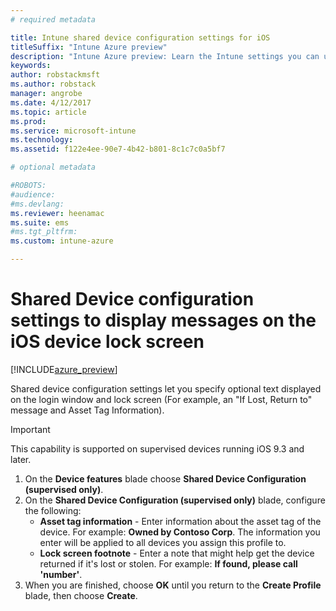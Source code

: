 ```yaml
---
# required metadata

title: Intune shared device configuration settings for iOS
titleSuffix: "Intune Azure preview"
description: "Intune Azure preview: Learn the Intune settings you can use to display information on the iOS device lock screen."
keywords:
author: robstackmsft
ms.author: robstack
manager: angrobe
ms.date: 4/12/2017
ms.topic: article
ms.prod:
ms.service: microsoft-intune
ms.technology:
ms.assetid: f122e4ee-90e7-4b42-b801-8c1c7c0a5bf7

# optional metadata

#ROBOTS:
#audience:
#ms.devlang:
ms.reviewer: heenamac
ms.suite: ems
#ms.tgt_pltfrm:
ms.custom: intune-azure

---
```


# Shared Device configuration settings to display messages on the iOS device lock screen

[!INCLUDE[azure_preview](../includes/azure_preview.md)]

Shared device configuration settings let you specify optional text displayed on the login window and lock screen (For example, an "If Lost, Return to" message and Asset Tag Information). 

>[!IMPORTANT]
> This capability is supported on supervised devices running iOS 9.3 and later.

1. On the **Device features** blade choose **Shared Device Configuration (supervised only)**.
2. On the **Shared Device Configuration (supervised only)** blade, configure the following:
	- **Asset tag information** - Enter information about the asset tag of the device. For example: **Owned by Contoso Corp**.
	The information you enter will be applied to all devices you assign this profile to.
	- **Lock screen footnote** - Enter a note that might help get the device returned if it's lost or stolen. For example: **If found, please call 'number'**.
3. When you are finished, choose **OK** until you return to the **Create Profile** blade, then choose **Create**. 
